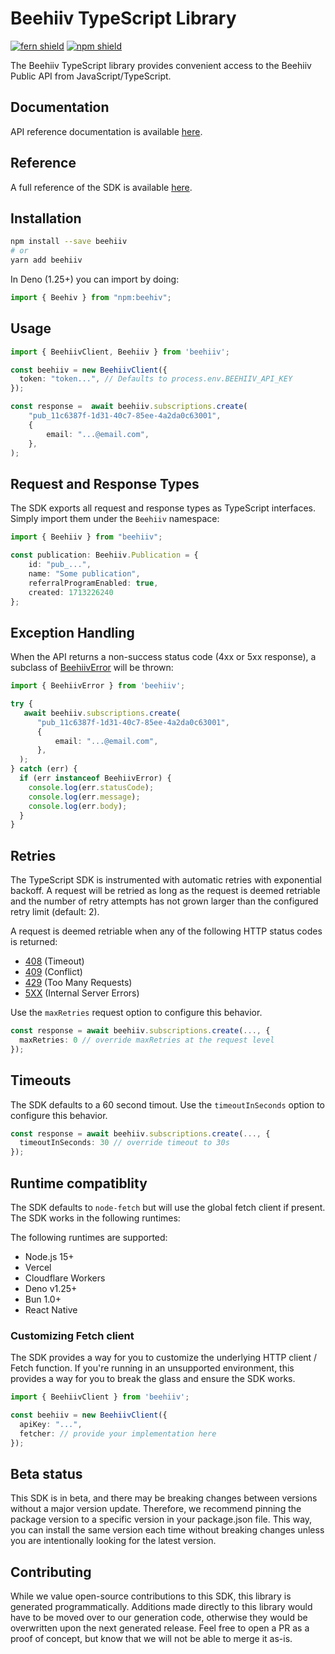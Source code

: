 # Beehiiv TypeScript Library

[![fern shield](https://img.shields.io/badge/%F0%9F%8C%BF-SDK%20generated%20by%20Fern-brightgreen)](https://buildwithfern.com/)
[![npm shield](https://img.shields.io/npm/v/beehiiv)](https://www.npmjs.com/package/beehiiv)

The Beehiiv TypeScript library provides convenient access to the Beehiiv Public API from JavaScript/TypeScript.

## Documentation

API reference documentation is available [here](https://developers.beehiiv.com/docs/v2/o3elujhmkik1d-beehiiv-api).

## Reference

A full reference of the SDK is available [here](./reference.md).

## Installation

```bash
npm install --save beehiiv
# or
yarn add beehiiv
```

In Deno (1.25+) you can import by doing: 

```ts
import { Beehiv } from "npm:beehiv";
```

## Usage

```typescript
import { BeehiivClient, Beehiiv } from 'beehiiv';

const beehiiv = new BeehiivClient({
  token: "token...", // Defaults to process.env.BEEHIIV_API_KEY
});

const response =  await beehiiv.subscriptions.create(
    "pub_11c6387f-1d31-40c7-85ee-4a2da0c63001", 
    {
        email: "...@email.com",
    },
);
```

## Request and Response Types

The SDK exports all request and response types as TypeScript interfaces. Simply 
import them under the `Beehiiv` namespace: 

```ts
import { Beehiiv } from "beehiiv"; 

const publication: Beehiiv.Publication = {
    id: "pub_...",
    name: "Some publication",
    referralProgramEnabled: true,
    created: 1713226240
};
```

## Exception Handling

When the API returns a non-success status code (4xx or 5xx response), 
a subclass of [BeehiivError](./src/errors/BeehiivError.ts) will be thrown:

```ts
import { BeehiivError } from 'beehiiv';

try {
   await beehiiv.subscriptions.create(
      "pub_11c6387f-1d31-40c7-85ee-4a2da0c63001", 
      {
          email: "...@email.com",
      },
  );
} catch (err) {
  if (err instanceof BeehiivError) {
    console.log(err.statusCode); 
    console.log(err.message);
    console.log(err.body); 
  }
}
```

## Retries

The TypeScript SDK is instrumented with automatic retries with exponential backoff. A request will be
retried as long as the request is deemed retriable and the number of retry attempts has not grown larger
than the configured retry limit (default: 2).

A request is deemed retriable when any of the following HTTP status codes is returned:

- [408](https://developer.mozilla.org/en-US/docs/Web/HTTP/Status/408) (Timeout)
- [409](https://developer.mozilla.org/en-US/docs/Web/HTTP/Status/409) (Conflict)
- [429](https://developer.mozilla.org/en-US/docs/Web/HTTP/Status/429) (Too Many Requests)
- [5XX](https://developer.mozilla.org/en-US/docs/Web/HTTP/Status/500) (Internal Server Errors)
  
Use the `maxRetries` request option to configure this behavior. 

```ts
const response = await beehiiv.subscriptions.create(..., {
  maxRetries: 0 // override maxRetries at the request level
});
```

## Timeouts

The SDK defaults to a 60 second timout. Use the `timeoutInSeconds` option to 
configure this behavior. 

```ts
const response = await beehiiv.subscriptions.create(..., {
  timeoutInSeconds: 30 // override timeout to 30s
});
```

## Runtime compatiblity

The SDK defaults to `node-fetch` but will use the global fetch client if present. The SDK 
works in the following runtimes: 

The following runtimes are supported:

- Node.js 15+ 
- Vercel 
- Cloudflare Workers
- Deno v1.25+
- Bun 1.0+
- React Native

### Customizing Fetch client

The SDK provides a way for you to customize the underlying HTTP client / Fetch function. If you're 
running in an unsupported environment, this provides a way for you to break the glass and 
ensure the SDK works. 

```ts
import { BeehiivClient } from 'beehiiv';

const beehiiv = new BeehiivClient({
  apiKey: "...",
  fetcher: // provide your implementation here
});
```

## Beta status

This SDK is in beta, and there may be breaking changes between versions without a major version update. 
Therefore, we recommend pinning the package version to a specific version in your package.json file. 
This way, you can install the same version each time without breaking changes unless you are 
intentionally looking for the latest version.

## Contributing

While we value open-source contributions to this SDK, this library is generated programmatically. 
Additions made directly to this library would have to be moved over to our generation code, 
otherwise they would be overwritten upon the next generated release. Feel free to open a 
PR as a proof of concept, but know that we will not be able to merge it as-is. 
